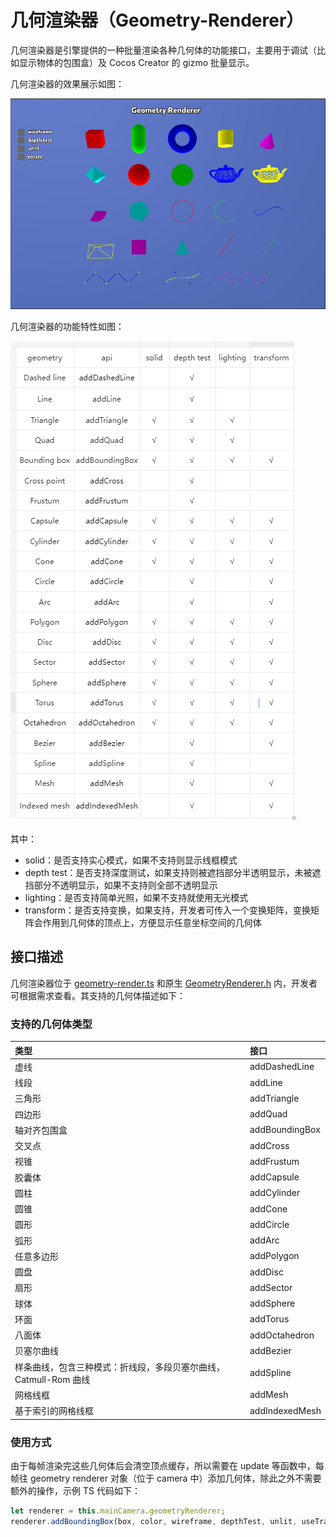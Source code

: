 # 几何渲染器（Geometry-Renderer）

几何渲染器是引擎提供的一种批量渲染各种几何体的功能接口，主要用于调试（比如显示物体的包围盒）及 Cocos Creator 的 gizmo 批量显示。

几何渲染器的效果展示如图：

  ![geometry-renderer-demo](./geometry-renderer-demo.png)

几何渲染器的功能特性如图：

  ![geometry-renderer-features](./geometry-renderer-features.png)
  
   其中：
  - solid：是否支持实心模式，如果不支持则显示线框模式
  - depth test：是否支持深度测试，如果支持则被遮挡部分半透明显示，未被遮挡部分不透明显示，如果不支持则全部不透明显示
  - lighting：是否支持简单光照，如果不支持就使用无光模式
  - transform：是否支持变换，如果支持，开发者可传入一个变换矩阵，变换矩阵会作用到几何体的顶点上，方便显示任意坐标空间的几何体

## 接口描述

  几何渲染器位于 [geometry-render.ts](https://github.com/cocos/cocos-engine/blob/v3.6.0/cocos/core/pipeline/geometry-renderer.ts) 和原生 [GeometryRenderer.h](https://github.com/cocos/cocos-engine/blob/v3.6.0/native/cocos/renderer/pipeline/GeometryRenderer.h) 内，开发者可根据需求查看。其支持的几何体描述如下：

### 支持的几何体类型

| 类型 | 接口 |
|:--|:--|
| 虚线 | addDashedLine |
| 线段 | addLine |
| 三角形 | addTriangle |
| 四边形 | addQuad |
| 轴对齐包围盒 | addBoundingBox |
| 交叉点 | addCross |
| 视锥 | addFrustum |
| 胶囊体 | addCapsule |
| 圆柱 | addCylinder |
| 圆锥 | addCone |
| 圆形 | addCircle |
| 弧形 | addArc |
| 任意多边形 | addPolygon |
| 圆盘 | addDisc |
| 扇形 | addSector |
| 球体 | addSphere |
| 环面 | addTorus |
| 八面体 | addOctahedron |
| 贝塞尔曲线 | addBezier |
| 样条曲线，包含三种模式：折线段，多段贝塞尔曲线，Catmull-Rom 曲线 | addSpline |
| 网格线框 | addMesh |
| 基于索引的网格线框 | addIndexedMesh |

### 使用方式

由于每帧渲染完这些几何体后会清空顶点缓存，所以需要在 update 等函数中，每帧往 geometry renderer 对象（位于 camera 中）添加几何体，除此之外不需要额外的操作，示例 TS 代码如下：
  
```ts
let renderer = this.mainCamera.geometryRenderer;
renderer.addBoundingBox(box, color, wireframe, depthTest, unlit, useTransform, transform);
```
